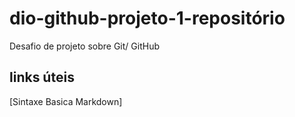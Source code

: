 # dio-github-projeto-1-repositório
Desafio de projeto sobre Git/ GitHub

## links úteis 
[Sintaxe Basica Markdown]
